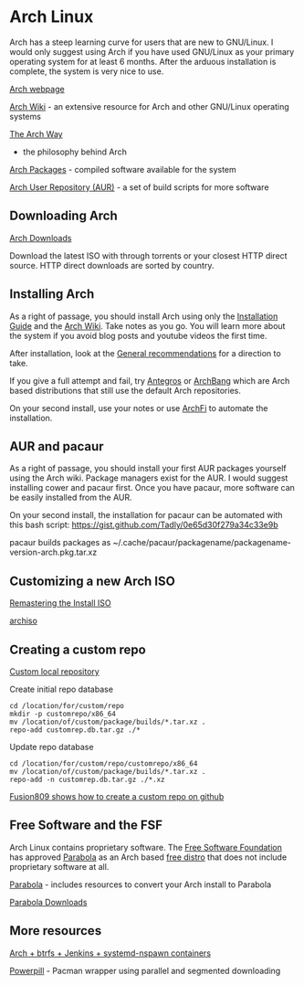 # Arch Linux

Arch has a steep learning curve for users that are new to GNU/Linux.  I would
only suggest using Arch if you have used GNU/Linux as your primary operating
system for at least 6 months.  After the arduous installation is complete, the
system is very nice to use.

[Arch webpage](https://www.archlinux.org/)

[Arch Wiki](https://wiki.archlinux.org/) - an extensive resource for Arch and
other GNU/Linux operating systems

[The Arch Way](https://wiki.archlinux.org/index.php/The_Arch_Way_(%D0%A1%D1%80%D0%BF%D1%81%D0%BA%D0%B8))
- the philosophy behind Arch

[Arch Packages](https://www.archlinux.org/packages/) - compiled software
available for the system

[Arch User Repository (AUR)](https://aur.archlinux.org/) - a set of build
scripts for more software

## Downloading Arch

[Arch Downloads](https://www.archlinux.org/download/)

Download the latest ISO with through torrents or your closest HTTP direct
source.  HTTP direct downloads are sorted by country.

## Installing Arch

As a right of passage, you should install Arch using only the
[Installation Guide](https://wiki.archlinux.org/index.php/Installation_guide)
and the [Arch Wiki](https://wiki.archlinux.org/).  Take notes as you go.  You
will learn more about the system if you avoid blog posts and youtube videos the
first time.

After installation, look at the
[General recommendations](https://wiki.archlinux.org/index.php/General_recommendations)
for a direction to take.

If you give a full attempt and fail, try
[Antegros](https://antergos.com/try-it/) or [ArchBang](http://bbs.archbang.org/)
which are Arch based distributions that still use the default Arch repositories.

On your second install, use your notes or use
[ArchFi](https://github.com/MatMoul/archfi) to automate the installation.

## AUR and pacaur

As a right of passage, you should install your first AUR packages yourself using
the Arch wiki.  Package managers exist for the AUR.  I would suggest installing
cower and pacaur first.  Once you have pacaur, more software can be easily
installed from the AUR.

On your second install, the installation for pacaur can be automated with this
bash script: https://gist.github.com/Tadly/0e65d30f279a34c33e9b

pacaur builds packages as
~/.cache/pacaur/packagename/packagename-version-arch.pkg.tar.xz

## Customizing a new Arch ISO

[Remastering the Install ISO](https://wiki.archlinux.org/index.php/Remastering_the_Install_ISO)

[archiso](https://wiki.archlinux.org/index.php/archiso)

## Creating a custom repo

[Custom local repository](https://wiki.archlinux.org/index.php/Pacman/Tips_and_tricks#Custom_local_repository)

Create initial repo database

```
cd /location/for/custom/repo
mkdir -p customrepo/x86_64
mv /location/of/custom/package/builds/*.tar.xz .
repo-add customrep.db.tar.gz ./*
```

Update repo database

```
cd /location/for/custom/repo/customrepo/x86_64
mv /location/of/custom/package/builds/*.tar.xz .
repo-add -n customrep.db.tar.gz ./*.xz
```

[Fusion809 shows how to create a custom repo on github](https://fusion809.github.io/how-to-create-archlinux-repository/)

## Free Software and the FSF

Arch Linux contains proprietary software.  The
[Free Software Foundation](http://www.fsf.org/) has approved
[Parabola](https://www.parabola.nu/) as an Arch based
[free distro](https://www.gnu.org/distros/free-distros.html) that does not
include proprietary software at all.

[Parabola](https://www.parabola.nu/) - includes resources to convert your Arch
install to Parabola

[Parabola Downloads](https://wiki.parabola.nu/Get_Parabola)

## More resources

[Arch + btrfs + Jenkins +  systemd-nspawn containers](https://blog.bastelfreak.de/2016/05/creating-a-reliable-arch-linux-package-build-environment/)

[Powerpill](https://wiki.archlinux.org/index.php/powerpill) - Pacman wrapper
using parallel and segmented downloading
